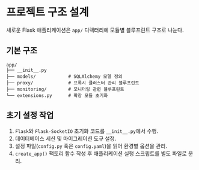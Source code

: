 # 프로젝트 구조 설계

새로운 Flask 애플리케이션은 `app/` 디렉터리에 모듈별 블루프린트 구조로 나눈다.

## 기본 구조
```
app/
├── __init__.py
├── models/            # SQLAlchemy 모델 정의
├── proxy/             # 프록시 클러스터 관리 블루프린트
├── monitoring/        # 모니터링 관련 블루프린트
└── extensions.py      # 확장 모듈 초기화
```

## 초기 설정 작업
1. `Flask`와 `Flask-SocketIO` 초기화 코드를 `__init__.py`에서 수행.
2. 데이터베이스 세션 및 마이그레이션 도구 설정.
3. 설정 파일(`config.py` 혹은 `config.yaml`)을 읽어 환경별 옵션을 관리.
4. `create_app()` 팩토리 함수 작성 후 애플리케이션 실행 스크립트를 별도 파일로 분리.
